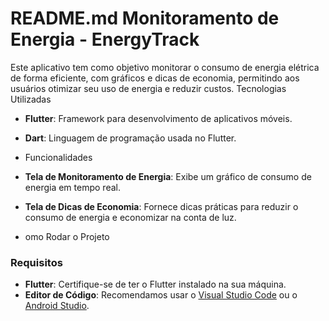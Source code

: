 # README.md   Monitoramento de Energia - EnergyTrack
Este aplicativo tem como objetivo monitorar o consumo de energia elétrica de forma eficiente, com gráficos e dicas de economia, permitindo aos usuários otimizar seu uso de energia e reduzir custos.
Tecnologias Utilizadas
- **Flutter**: Framework para desenvolvimento de aplicativos móveis.
- **Dart**: Linguagem de programação usada no Flutter.

- Funcionalidades
- **Tela de Monitoramento de Energia**: Exibe um gráfico de consumo de energia em tempo real.
- **Tela de Dicas de Economia**: Fornece dicas práticas para reduzir o consumo de energia e economizar na conta de luz.

- omo Rodar o Projeto

### Requisitos
- **Flutter**: Certifique-se de ter o Flutter instalado na sua máquina.
- **Editor de Código**: Recomendamos usar o [Visual Studio Code](https://code.visualstudio.com/) ou o [Android Studio](https://developer.android.com/studio).

